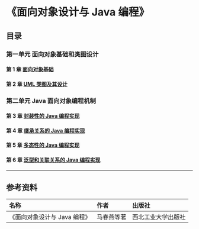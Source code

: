 # 《面向对象设计与 Java 编程》

## 目录

### 第一单元 面向对象基础和类图设计

#### 第 1 章 [面向对象基础](1%20面向对象基础/index.html)

#### 第 2 章 [UML 类图及其设计](2%20UML%20类图及其设计/index.html)

### 第二单元 Java 面向对象编程机制

#### 第 3 章 [封装性的 Java 编程实现](3%20封装性的%20Java%20编程实现/index.html)

#### 第 4 章 [继承关系的 Java 编程实现](4%20继承关系的%20Java%20编程实现/index.html)

#### 第 5 章 [多态性的 Java 编程实现](5%20多态性的%20Java%20编程实现/index.html)

#### 第 6 章 [泛型和关联关系的 Java 编程实现](6%20泛型和关联关系的%20Java%20编程实现/index.html)

---

## 参考资料

| 名称                         | 作者       | 出版社             |
| :--------------------------- | :--------- | :----------------- |
| 《面向对象设计与 Java 编程》 | 马春燕等著 | 西北工业大学出版社 |
